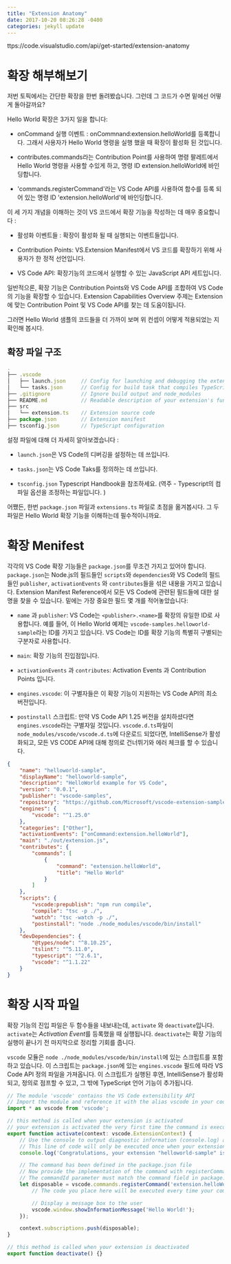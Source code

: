 ```yaml
---
title: "Extension Anatomy"
date: 2017-10-20 08:26:28 -0400
categories: jekyll update
---
```


ttps://code.visualstudio.com/api/get-started/extension-anatomy

# 확장 해부해보기

저번 토픽에서는 간단한 확장을 한번 돌려봤습니다. 그런데 그 코드가 수면 밑에선 어떻게 돌아갈까요?

Hello World 확장은 3가지 일을 합니다:

* onCommand 실행 이벤트 : onCommnand:extension.helloWorld를 등록합니다. 그래서 사용자가 Hello World 명령을 실행 했을 때 확장이 활성화 된 것입니다.

* contributes.commands라는 Contribution Point를 사용하여 명령 팔레트에서 Hello World 명령을 사용할 수있게 하고, 명령 ID extension.helloWorld에 바인딩합니다.

* 'commands.registerCommand'라는 VS Code API를 사용하여 함수를 등록 되어 있는 명령 ID 'extension.helloWorld'에 바인딩합니다.

이 세 가지 개념을 이해하는 것이 VS 코드에서 확장 기능을 작성하는 데 매우 중요합니다 :

* 활성화 이벤트들 : 확장이 활성화 될 때 실행되는 이벤트들입니다.

* Contribution Points: VS.Extension Manifest에서 VS 코드를 확장하기 위해 사용자가 한 정적 선언입니다.

* VS Code API: 확장기능의 코드에서 실행할 수 있는 JavaScript API 세트입니다.

일반적으론, 확장 기능은 Contribution Points와 VS Code API를 조합하여 VS Code의 기능을 확장할 수 있습니다.
Extension Capabilities Overview 주제는 Extension에 맞는 Contribution Point 및 VS Code API를 찾는 데 도움이됩니다.

그러면 Hello World 샘플의 코드들을 더 가까이 보며 위 컨셉이 어떻게 적용되었는 지 확인해 봅시다.

## 확장 파일 구조

```js
.
├── .vscode
│   ├── launch.json     // Config for launching and debugging the extension
│   └── tasks.json      // Config for build task that compiles TypeScript
├── .gitignore          // Ignore build output and node_modules
├── README.md           // Readable description of your extension's functionality
├── src
│   └── extension.ts    // Extension source code
├── package.json        // Extension manifest
├── tsconfig.json       // TypeScript configuration

```

설정 파일에 대해 더 자세히 알아보겠습니다 :

* ```launch.json```은 VS Code의 디버깅을 설정하는 데 쓰입니다.

* ```tasks.json```는 VS Code Taks를 정의하는 데 쓰입니다.

* ```tsconfig.json``` Typescript Handbook을 참조하세요. (역주 - Typescript의 컴파일 옵션을 조정하는 파일입니다. )

어쨌든, 한번 `package.json` 파일과 `extensions.ts` 파일로 초점을 옮겨봅시다. 그 두 파일은 Hello World 확장 기능을 이해하는데 필수적이니까요.

# 확장 Menifest

각각의 VS Code 확장 기능들은 ```package.json```를 무조건 가지고 있어야 합니다.  ```package.json```는 Node.js의 필드들인  ```scripts```와 ```dependencies```와 VS Code의 필드들인 ```publisher```, ```activationEvents``` 와 ```contributes```들을 섞은 내용을 가지고 있습니다. Extension Manifest Reference에서 모든 VS Code에 관련된 필드들에 대한 설명을 찾을 수 있습니다. 밑에는 가장 중요한 필드 몇 개를 적어놓았습니다:

* ```name``` 과 ```publisher```: VS Code는 ```<publisher>.<name>```를 확장의 유일한 ID로 사용합니다. 예를 들어, 이 Hello World 예제는  ```vscode-samples.helloworld-sample```라는 ID를 가지고 있습니다. VS Code는 ID를 확장 기능의 특별히 구별되는 구분자로 사용합니다.

* ```main```: 확장 기능의 진입점입니다.

* ```activationEvents``` 과 ```contributes```: Activation Events 과 Contribution Points 입니다.

* ```engines.vscode```: 이 구별자들은 이 확장 기능이 지원하는 VS Code API의 최소 버전입니다.

* ```postinstall``` 스크립트: 만약 VS Code API 1.25 버전을 설치하셨다면 ```engines.vscode```라는 구별자일 것입니다. ```vscode.d.ts```파일이 ```node_modules/vscode/vscode.d.ts```에 다운로드 되었다면, IntelliSense가 활성화되고, 모든 VS CODE API에 대해 정의로 건너뛰기와 에러 체크를 할 수 있습니다.


```json
{
	"name": "helloworld-sample",
	"displayName": "helloworld-sample",
	"description": "HelloWorld example for VS Code",
	"version": "0.0.1",
	"publisher": "vscode-samples",
	"repository": "https://github.com/Microsoft/vscode-extension-samples/helloworld-sample",
	"engines": {
		"vscode": "^1.25.0"
	},
	"categories": ["Other"],
	"activationEvents": ["onCommand:extension.helloWorld"],
	"main": "./out/extension.js",
	"contributes": {
		"commands": [
			{
				"command": "extension.helloWorld",
				"title": "Hello World"
			}
		]
	},
	"scripts": {
		"vscode:prepublish": "npm run compile",
		"compile": "tsc -p ./",
		"watch": "tsc -watch -p ./",
		"postinstall": "node ./node_modules/vscode/bin/install"
	},
	"devDependencies": {
		"@types/node": "^8.10.25",
		"tslint": "^5.11.0",
		"typescript": "^2.6.1",
		"vscode": "^1.1.22"
	}
}
```

# 확장 시작 파일

확장 기능의 진입 파일은 두 함수들을 내보내는데, `activate` 와 `deactivate`입니다. `activate`는 *Activation Event*를 등록했을 때 실행됩니다. `deactivate`는 확장 기능의 실행이 끝나기 전 마지막으로 정리할 기회를 줍니다.

`vscode` 모듈은 `node ./node_modules/vscode/bin/install`에 있는 스크립트를 포함하고 있습니다. 이 스크립트는 `package.json`에 있는 `engines.vscode` 필드에 따라 VS Code API 정의 파일을 가져옵니다. 이 스크립트가 실행된 후엔, IntelliSense가 활성화되고, 정의로 점프할 수 있고, 그 밖에 TypeScript 언어 기능이 추가됩니다.

```ts
// The module 'vscode' contains the VS Code extensibility API
// Import the module and reference it with the alias vscode in your code below
import * as vscode from 'vscode';

// this method is called when your extension is activated
// your extension is activated the very first time the command is executed
export function activate(context: vscode.ExtensionContext) {
	// Use the console to output diagnostic information (console.log) and errors (console.error)
	// This line of code will only be executed once when your extension is activated
	console.log('Congratulations, your extension "helloworld-sample" is now active!');

	// The command has been defined in the package.json file
	// Now provide the implementation of the command with registerCommand
	// The commandId parameter must match the command field in package.json
	let disposable = vscode.commands.registerCommand('extension.helloWorld', () => {
		// The code you place here will be executed every time your command is executed

		// Display a message box to the user
		vscode.window.showInformationMessage('Hello World!');
	});

	context.subscriptions.push(disposable);
}

// this method is called when your extension is deactivated
export function deactivate() {}

```
